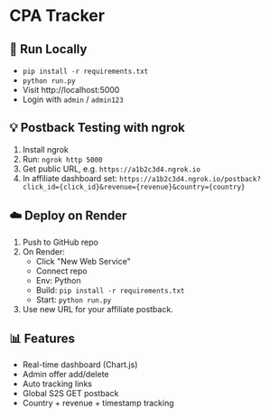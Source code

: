 # CPA Tracker

## 🚀 Run Locally
- `pip install -r requirements.txt`
- `python run.py`
- Visit http://localhost:5000
- Login with `admin` / `admin123`

## 💡 Postback Testing with ngrok
1. Install ngrok
2. Run: `ngrok http 5000`
3. Get public URL, e.g. `https://a1b2c3d4.ngrok.io`
4. In affiliate dashboard set:
`https://a1b2c3d4.ngrok.io/postback?click_id={click_id}&revenue={revenue}&country={country}`

## ☁️ Deploy on Render
1. Push to GitHub repo
2. On Render:
   - Click "New Web Service"
   - Connect repo
   - Env: Python
   - Build: `pip install -r requirements.txt`
   - Start: `python run.py`
3. Use new URL for your affiliate postback.

## 📊 Features
- Real-time dashboard (Chart.js)
- Admin offer add/delete
- Auto tracking links
- Global S2S GET postback
- Country + revenue + timestamp tracking
